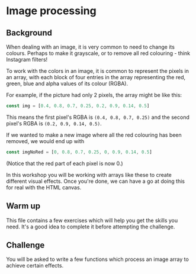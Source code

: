 # Image processing

## Background

When dealing with an image, it is very common to need to change its colours. Perhaps to make it grayscale, or to remove all red colouring - think Instagram filters!

To work with the colors in an image, it is common to represent the pixels in an array, with each block of four entries in the array representing the red, green, blue and alpha values of its colour (RGBA).

For example, if the picture had only 2 pixels, the array might be like this:
```js
const img = [0.4, 0.8, 0.7, 0.25, 0.2, 0.9, 0.14, 0.5]
```
This means the first pixel's RGBA is `(0.4, 0.8, 0.7, 0.25)` and the second pixel's RGBA is `(0.2, 0.9, 0.14, 0.5)`.

If we wanted to make a new image where all the red colouring has been removed, we would end up with
```js
const imgNoRed = [0, 0.8, 0.7, 0.25, 0, 0.9, 0.14, 0.5]
```
(Notice that the red part of each pixel is now 0.)

In this workshop you will be working with arrays like these to create different visual effects. Once you're done, we can have a go at doing this for real with the HTML canvas.

## Warm up

This file contains a few exercises which will help you get the skills you need. It's a good idea to complete it before attempting the challenge.

## Challenge

You will be asked to write a few functions which process an image array to achieve certain effects.
